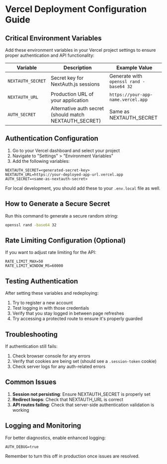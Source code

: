 # Vercel Deployment Configuration Guide

## Critical Environment Variables

Add these environment variables in your Vercel project settings to ensure proper authentication and API functionality:

| Variable | Description | Example Value |
|----------|-------------|---------------|
| `NEXTAUTH_SECRET` | Secret key for NextAuth.js sessions | Generate with `openssl rand -base64 32` |
| `NEXTAUTH_URL` | Production URL of your application | `https://your-app-name.vercel.app` |
| `AUTH_SECRET` | Alternative auth secret (should match NEXTAUTH_SECRET) | Same as NEXTAUTH_SECRET |

## Authentication Configuration

1. Go to your Vercel dashboard and select your project
2. Navigate to "Settings" > "Environment Variables"
3. Add the following variables:

```
NEXTAUTH_SECRET=<generated-secret-key>
NEXTAUTH_URL=https://your-deployed-app-url.vercel.app
AUTH_SECRET=<same-as-nextauth-secret>
```

For local development, you should add these to your `.env.local` file as well.

## How to Generate a Secure Secret

Run this command to generate a secure random string:

```bash
openssl rand -base64 32
```

## Rate Limiting Configuration (Optional)

If you want to adjust rate limiting for the API:

```
RATE_LIMIT_MAX=50
RATE_LIMIT_WINDOW_MS=60000
```

## Testing Authentication

After setting these variables and redeploying:

1. Try to register a new account
2. Test logging in with those credentials
3. Verify that you stay logged in between page refreshes
4. Try accessing a protected route to ensure it's properly guarded

## Troubleshooting

If authentication still fails:

1. Check browser console for any errors
2. Verify that cookies are being set (should see a `.session-token` cookie)
3. Check server logs for any auth-related errors

## Common Issues

1. **Session not persisting**: Ensure NEXTAUTH_SECRET is properly set
2. **Redirect loops**: Check that NEXTAUTH_URL is correct
3. **API routes failing**: Check that server-side authentication validation is working

## Logging and Monitoring

For better diagnostics, enable enhanced logging:

```
AUTH_DEBUG=true
```

Remember to turn this off in production once issues are resolved.